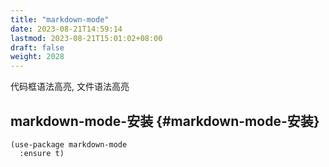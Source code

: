 ```yaml
---
title: "markdown-mode"
date: 2023-08-21T14:59:14
lastmod: 2023-08-21T15:01:02+08:00
draft: false
weight: 2028
---
```


代码框语法高亮, 文件语法高亮 <br/>


## markdown-mode-安装 {#markdown-mode-安装}

```elisp
(use-package markdown-mode
  :ensure t)
```

